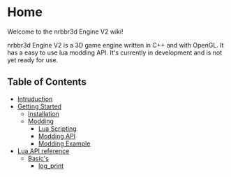 # Home

Welcome to the nrbbr3d Engine V2 wiki!

nrbbr3d Engine V2 is a 3D game engine written in C++ and with OpenGL. It has a easy to use lua modding API. 
It's currently in development and is not yet ready for use.

## Table of Contents

- [Intruduction](./Intruduction.md)
- [Getting Started](./GettingStarted.md)
    - [Installation](./Getting%20Started/Installation.md)
    - [Modding](./Getting%20Started/Modding.md)
        - [Lua Scripting](./Getting%20Started/Modding/LuaScripting.md)
        - [Modding API](./Getting%20Started/Modding/ModdingAPI.md)
        - [Modding Example](./Getting%20Started/Modding/ModdingExample.md)
- [Lua API reference](./Lua%20API%20reference.md)
    - [Basic's](./lua-doc/Basic.md)
        - [log_print](./lua-doc/basic/log_print.md)
        